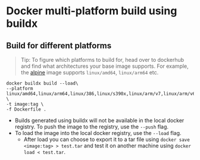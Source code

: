 # Docker multi-platform build using buildx



## Build for different platforms

> Tip: To figure which platforms to build for, head over to dockerhub and find what architectures your base image supports. For example, the [alpine](https://hub.docker.com/_/alpine) image supports `linux/amd64`, `linux/arm64` etc.


```
docker buildx build --load\
--platform linux/amd64,linux/arm64,linux/386,linux/s390x,linux/arm/v7,linux/arm/v6,linux/ppc64le \
-t image:tag \
-f Dockerfile .
```

- Builds generated using buildx will not be available in the local docker registry. To push the image to the registry, use the `--push` flag.
- To load the image into the local docker registry, use the `--load` flag.
  - After load you can choose to export it to a tar file using `docker save <image:tag> > test.tar` and test it on another machine using `docker load < test.tar`.
